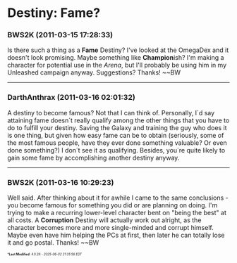 # Destiny: Fame?

### **BWS2K** (2011-03-15 17:28:33)

Is there such a thing as a **Fame** Destiny? I've looked at the OmegaDex and it doesn't look promising. Maybe something like **Champion**ish? I'm making a character for potential use in the *Arena*, but I'll probably be using him in my Unleashed campaign anyway. Suggestions?
Thanks!
~~BW

---

### **DarthAnthrax** (2011-03-16 02:01:32)

A destiny to become famous? Not that I can think of.
Personally, I´d say attaining fame doesn´t really qualify among the other things that you have to do to fulfill your destiny. Saving the Galaxy and training the guy who does it is one thing, but given how easy fame can be to obtain (seriously, some of the most famous people, have they ever done something valuable? Or even done something?) I don´t see it as qualifying. Besides, you´re quite likely to gain some fame by accomplishing another destiny anyway.

---

### **BWS2K** (2011-03-16 10:29:23)

Well said. After thinking about it for awhile I came to the same conclusions - you become famous for something you did or are planning on doing. I'm trying to make a recurring lower-level character bent on "being the best" at all costs. A **Corruption** Destiny will actually work out alright, as the character becomes more and more single-minded and corrupt himself. Maybe even have him helping the PCs at first, then later he can totally lose it and go postal.
Thanks!
~~BW



<span style="font-size: 0.5em;">***Last Modified**: 4.0.28 - *2025-06-02 21:35:56 EDT*</span>